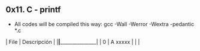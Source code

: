 ## 0x11. C - printf


- All codes will be compiled this way: gcc -Wall -Werror -Wextra -pedantic *.c

| File		   | Descripción		     |
|__________________|_________________________________|
| 0		   | A xxxxx					|
|
|
